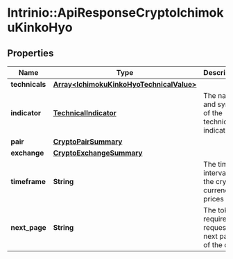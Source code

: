 # Intrinio::ApiResponseCryptoIchimokuKinkoHyo

## Properties
Name | Type | Description | Notes
------------ | ------------- | ------------- | -------------
**technicals** | [**Array&lt;IchimokuKinkoHyoTechnicalValue&gt;**](IchimokuKinkoHyoTechnicalValue.md) |  | [optional] 
**indicator** | [**TechnicalIndicator**](TechnicalIndicator.md) | The name and symbol of the technical indicator | [optional] 
**pair** | [**CryptoPairSummary**](CryptoPairSummary.md) |  | [optional] 
**exchange** | [**CryptoExchangeSummary**](CryptoExchangeSummary.md) |  | [optional] 
**timeframe** | **String** | The time interval for the crypto currency prices | [optional] 
**next_page** | **String** | The token required to request the next page of the data | [optional] 


